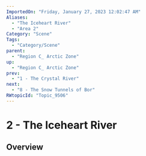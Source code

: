 ```yaml
---
ImportedOn: "Friday, January 27, 2023 12:02:47 AM"
Aliases:
  - "The Iceheart River"
  - "Area 2"
Category: "Scene"
Tags:
  - "Category/Scene"
parent:
  - "Region C_ Arctic Zone"
up:
  - "Region C_ Arctic Zone"
prev:
  - "1 - The Crystal River"
next:
  - "8 - The Snow Tunnels of Bor"
RWtopicId: "Topic_9506"
---
```

# 2 - The Iceheart River
## Overview

